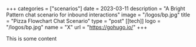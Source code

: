 +++
categories = ["scenarios"]
date = 2023-03-11
description = "A Bright Pattern chat scenario for inbound interactions"
image = "/logos/bp.jpg"
title = "Pizza Flowchart Chat Scenario"
type = "post"
[[tech]]
logo = "/logos/bp.jpg"
name = "X"
url = "https://gohugo.io/"
+++

This is some content
